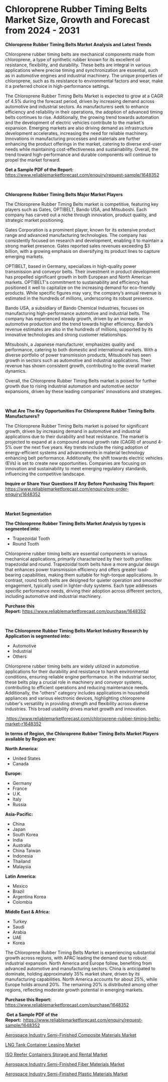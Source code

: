 <p><h1>Chloroprene Rubber Timing Belts Market Size, Growth and Forecast from 2024 - 2031</h1></p><p><strong>Chloroprene Rubber Timing Belts Market Analysis and Latest Trends</strong></p>
<p><p>Chloroprene rubber timing belts are mechanical components made from chloroprene, a type of synthetic rubber known for its excellent oil resistance, flexibility, and durability. These belts are integral in various applications where precise timing and synchronization are essential, such as in automotive engines and industrial machinery. The unique properties of chloroprene, such as its resistance to environmental factors and wear, make it a preferred choice in high-performance settings.</p><p>The Chloroprene Rubber Timing Belts Market is expected to grow at a CAGR of 4.5% during the forecast period, driven by increasing demand across automotive and industrial sectors. As manufacturers seek to enhance efficiency and reliability in their operations, the adoption of advanced timing belts continues to rise. Additionally, the growing trend towards automation and the development of electric vehicles contribute to the market's expansion. Emerging markets are also driving demand as infrastructure development accelerates, increasing the need for reliable machinery. Innovations in manufacturing processes and materials are further enhancing the product offerings in the market, catering to diverse end-user needs while maintaining cost-effectiveness and sustainability. Overall, the trend toward high-performance and durable components will continue to propel the market forward.</p></p>
<p><strong>Get a Sample PDF of the Report:&nbsp;</strong> <a href="https://www.reliablemarketforecast.com/enquiry/request-sample/1648352?utm_campaign=1102&utm_medium=2&utm_source=Github&utm_content=ia&utm_term=15102024&utm_id=chloroprene-rubber-timing-belts">https://www.reliablemarketforecast.com/enquiry/request-sample/1648352</a></p>
<p>&nbsp;</p>
<p><strong>Chloroprene Rubber Timing Belts Major Market Players</strong></p>
<p><p>The Chloroprene Rubber Timing Belts market is competitive, featuring key players such as Gates, OPTIBELT, Bando USA, and Mitsuboshi. Each company has carved out a niche through innovation, product quality, and strategic market positioning.</p><p>Gates Corporation is a prominent player, known for its extensive product range and advanced manufacturing technologies. The company has consistently focused on research and development, enabling it to maintain a strong market presence. Gates reported sales revenues exceeding $3 billion, with a growing emphasis on diversifying its product lines to capture emerging markets.</p><p>OPTIBELT, based in Germany, specializes in high-quality power transmission and conveyor belts. Their investment in product development has propelled significant growth in both European and North American markets. OPTIBELT's commitment to sustainability and efficiency has positioned it well to capitalize on the increasing demand for eco-friendly products. While specific figures may vary, the company’s annual revenue is estimated in the hundreds of millions, underscoring its robust presence.</p><p>Bando USA, a subsidiary of Bando Chemical Industries, focuses on manufacturing high-performance automotive and industrial belts. The company has experienced steady growth, driven by an increase in automotive production and the trend towards higher efficiency. Bando’s revenue estimates are also in the hundreds of millions, supported by its innovative technologies and strong customer relationships.</p><p>Mitsuboshi, a Japanese manufacturer, emphasizes quality and performance, catering to both domestic and international markets. With a diverse portfolio of power transmission products, Mitsuboshi has seen growth in sectors such as automotive and industrial applications. Their revenue has shown consistent growth, contributing to the overall market dynamics.</p><p>Overall, the Chloroprene Rubber Timing Belts market is poised for further growth due to rising industrial automation and automotive sector expansions, driven by these leading companies' innovations and strategies.</p></p>
<p>&nbsp;</p>
<p><strong>What Are The Key Opportunities For Chloroprene Rubber Timing Belts Manufacturers?</strong></p>
<p><p>The Chloroprene Rubber Timing Belts market is poised for significant growth, driven by increasing demand in automotive and industrial applications due to their durability and heat resistance. The market is projected to expand at a compound annual growth rate (CAGR) of around 4-5% over the next five years. Key trends include the rising adoption of energy-efficient systems and advancements in material technology enhancing belt performance. Additionally, the shift towards electric vehicles (EVs) is set to create new opportunities. Companies are focusing on innovation and sustainability to meet emerging regulatory standards, influencing the competitive landscape.</p></p>
<p><strong>Inquire or Share Your Questions If Any Before Purchasing This Report:</strong> <a href="https://www.reliablemarketforecast.com/enquiry/pre-order-enquiry/1648352?utm_campaign=1102&utm_medium=2&utm_source=Github&utm_content=ia&utm_term=15102024&utm_id=chloroprene-rubber-timing-belts">https://www.reliablemarketforecast.com/enquiry/pre-order-enquiry/1648352</a></p>
<p>&nbsp;</p>
<p><strong>Market Segmentation</strong></p>
<p><strong>The Chloroprene Rubber Timing Belts Market Analysis by types is segmented into:</strong></p>
<p><ul><li>Trapezoidal Tooth</li><li>Round Tooth</li></ul></p>
<p><p>Chloroprene rubber timing belts are essential components in various mechanical applications, primarily characterized by their tooth profiles: trapezoidal and round. Trapezoidal tooth belts have a more angular design that enhances power transmission efficiency and offers greater load-bearing capabilities, making them suitable for high-torque applications. In contrast, round tooth belts are designed for quieter operation and smoother engagement, typically used in lighter-duty systems. Each type addresses specific performance needs, driving their adoption across different sectors, including automotive and industrial machinery.</p></p>
<p><strong>Purchase this Report:&nbsp;</strong><a href="https://www.reliablemarketforecast.com/purchase/1648352?utm_campaign=1102&utm_medium=2&utm_source=Github&utm_content=ia&utm_term=15102024&utm_id=chloroprene-rubber-timing-belts">https://www.reliablemarketforecast.com/purchase/1648352</a></p>
<p>&nbsp;</p>
<p><strong>The Chloroprene Rubber Timing Belts Market Industry Research by Application is segmented into:</strong></p>
<p><ul><li>Automotive</li><li>Industrial</li><li>Others</li></ul></p>
<p><p>Chloroprene rubber timing belts are widely utilized in automotive applications for their durability and resistance to harsh environmental conditions, ensuring reliable engine performance. In the industrial sector, these belts play a crucial role in machinery and conveyor systems, contributing to efficient operations and reducing maintenance needs. Additionally, the "others" category includes applications in household appliances and various electronic devices, highlighting chloroprene rubber's versatility in providing strength and flexibility across diverse industries. This broad usability drives market growth and innovation.</p></p>
<p><a href="https://www.reliablemarketforecast.com/chloroprene-rubber-timing-belts-market-r1648352?utm_campaign=1102&utm_medium=2&utm_source=Github&utm_content=ia&utm_term=15102024&utm_id=chloroprene-rubber-timing-belts">&nbsp;https://www.reliablemarketforecast.com/chloroprene-rubber-timing-belts-market-r1648352</a></p>
<p><strong>In terms of Region, the Chloroprene Rubber Timing Belts Market Players available by Region are:</strong></p>
<p>
    <p> <strong> North America: </strong>
        <ul>
            <li>United States</li>
            <li>Canada</li>
        </ul>
        </p> 
    <p> <strong> Europe: </strong>
        <ul>
            <li>Germany</li>
            <li>France</li>
            <li>U.K.</li>
            <li>Italy</li>
            <li>Russia</li>
        </ul>
        </p> 
    <p> <strong> Asia-Pacific: </strong>
        <ul>
            <li>China</li>
            <li>Japan</li>
            <li>South Korea</li>
            <li>India</li>
            <li>Australia</li>
            <li>China Taiwan</li>
            <li>Indonesia</li>
            <li>Thailand</li>
            <li>Malaysia</li>
        </ul>
        </p> 
    <p> <strong> Latin America: </strong>
        <ul>
            <li>Mexico</li>
            <li>Brazil</li>
            <li>Argentina Korea</li>
            <li>Colombia</li>
        </ul>
        </p> 
    <p> <strong> Middle East & Africa: </strong>
        <ul>
            <li>Turkey</li>
            <li>Saudi</li>
            <li>Arabia</li>
            <li>UAE</li>
            <li>Korea</li>
        </ul>
    </p>
    </p>
<p><p>The Chloroprene Rubber Timing Belts Market is experiencing substantial growth across regions, with APAC leading the demand due to robust industrial expansion. North America and Europe follow, benefiting from advanced automotive and manufacturing sectors. China is anticipated to dominate, holding approximately 35% market share, driven by its manufacturing capabilities. North America accounts for about 25%, while Europe holds around 20%. The remaining 20% is distributed among other regions, reflecting moderate growth potential in emerging markets.</p></p>
<p><strong>Purchase this Report: </strong><a href="https://www.reliablemarketforecast.com/purchase/1648352?utm_campaign=1102&utm_medium=2&utm_source=Github&utm_content=ia&utm_term=15102024&utm_id=chloroprene-rubber-timing-belts">https://www.reliablemarketforecast.com/purchase/1648352</a></p>
<p>&nbsp;<strong>Get a Sample PDF of the Report:&nbsp;&nbsp;</strong><a href="https://www.reliablemarketforecast.com/enquiry/request-sample/1648352?utm_campaign=1102&utm_medium=2&utm_source=Github&utm_content=ia&utm_term=15102024&utm_id=chloroprene-rubber-timing-belts">https://www.reliablemarketforecast.com/enquiry/request-sample/1648352</a></p>
<p><strong></strong></p>
<p><p><a href="https://www.linkedin.com/pulse/unlocking-growth-potential-strategic-analysis-aerospace-industry-qgwde?trk=public_post_embed_feed-article-content&utm_campaign=1102&utm_medium=2&utm_source=Github&utm_content=ia&utm_term=15102024&utm_id=chloroprene-rubber-timing-belts">Aerospace Industry Semi-Finished Composite Materials Market</a></p><p><a href="https://github.com/padencrooks0o/Market-Research-Report-List-1/blob/main/lng-tank-container-leasing-market.md?utm_campaign=1102&utm_medium=2&utm_source=Github&utm_content=ia&utm_term=15102024&utm_id=chloroprene-rubber-timing-belts">LNG Tank Container Leasing Market</a></p><p><a href="https://github.com/acappassw0t/Market-Research-Report-List-1/blob/main/iso-reefer-containers-storage-and-rental-market.md?utm_campaign=1102&utm_medium=2&utm_source=Github&utm_content=ia&utm_term=15102024&utm_id=chloroprene-rubber-timing-belts">ISO Reefer Containers Storage and Rental Market</a></p><p><a href="https://www.linkedin.com/pulse/aerospace-industry-semi-finished-fiber-materials-market-trends-b33pe?trk=public_post_embed_feed-article-content&utm_campaign=1102&utm_medium=2&utm_source=Github&utm_content=ia&utm_term=15102024&utm_id=chloroprene-rubber-timing-belts">Aerospace Industry Semi-Finished Fiber Materials Market</a></p><p><a href="https://www.linkedin.com/pulse/aerospace-industry-semi-finished-plastic-materials-market-hauqe?trk=public_post_embed_feed-article-content&utm_campaign=1102&utm_medium=2&utm_source=Github&utm_content=ia&utm_term=15102024&utm_id=chloroprene-rubber-timing-belts">Aerospace Industry Semi-Finished Plastic Materials Market</a></p></p>